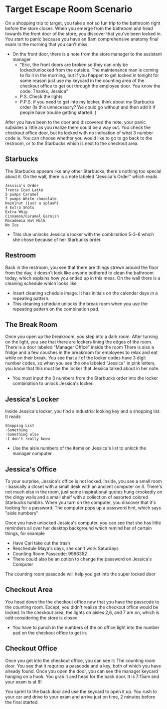 # Target Escape Room Scenario
On a shopping trip to target, you take a not so fun trip to the bathroom right before the store closes. When you emerge from the bathroom and head towards the front door of the store, you discover that you've been locked in. You start to panic because you have an 8am comprehensive anatomy final exam in the morning that you can't miss. 
* On the front door, there is a note from the store manager to the assistant manager 
    * "Eric, the front doors are broken so they can only be locked/unlocked from the outside. The maintenance man is coming to fix it in the morning, but if you happen to get locked in tonight for some reason just use my keycard in the counting area of the checkout office to get out through the employee door. You know the code. Thanks, Jessica"
    * P.S. Check the lights
    * P.P.S. if you need to get into my locker, think about my Starbucks order (Is this unnecessary? We could go without and then add it if people have trouble getting started. )

After you have been to the door and discovered the note, your panic subsides a little as you realize there could be a way out. You check the checkout office door, but its locked with no indication of what 3 number code is. You can choose whether you would like to go to go back to the restroom, or to the Starbucks which is next to the checkout area.

## Starbucks
The Starbucks appears like any other Starbucks, there's nothing too special about it. On the wall, there is a note labeled "Jessica's Order" which reads
```
Jessica's Order
Trenta Iced Latte
5 pumps Caramel
7 pumps White chocolate
Hazelnut (just a splash)
4 Extra Shots
Extra Whip
Cinnamon/Caramel Garnish
Macademia Nut Milk
No Ice
```
* This clue unlocks Jessica's locker with the combination 5-3-6 which she chose because of her Starbucks order. 

## Restroom
Back in the restroom, you see that there are things strewn around the floor from the day, it doesn't look like anyone bothered to clean the bathroom today, which explains how you ended up in this mess. On the wall there is a cleaning schedule which looks like
* Insert cleaning schedule image. It has initials on the calendar days in a repeating pattern. 
* This cleaning schedule unlocks the break room when you use the repeating pattern on the combination pad. 

## The Break Room
Once you open up the breakroom, you step into a dark room. After turning on the light, you see that there are lockers lining the edges of the room. There is a door labeled "Manager Office" inside the room There is also a fridge and a few couches in the breakroom for employees to relax and eat while on their break. You see that all of the locker codes have 3 digit number codes, so when you see the one labeled "Jessica" in pink letters, you know that this must be the locker that Jessica talked about in her note.
* You must input the 3 numbers from the Starbucks order into the locker combination to unlock Jessica's locker. 

## Jessica's Locker
Inside Jessica's locker, you find a industrial looking key and a shopping list. It reads
```
Shopping List
-Something
-Something else
-I don't really know
```
* Use the aisle numbers of the items on Jessica's list to unlock the manager computer

## Jessica's Office
To your surprise, Jessica's office is not locked. Inside, you see a small room - basically a closet with a small desk with an ancient computer on it. There's not much else in the room, just some inspirational quotes hung crookedly on the dingy walls and a small shelf with a collection of assorted colored Starbucks tumblrs. When you turn on the computer, you discover that it's looking for a password. The computer pops up a password hint, which says "aisle numbers"

Once you have unlocked Jessica's computer, you can see that she has little reminders all over her desktop background which remind her of certain things, for example
* Have Carl take out the trash
* Reschedule Maya's days, she can't work Saturdays
* Counting Room Passcode: 9996352
* There could also be an option to change the password on Jessica's Computer

The counting room passcode will help you get into the super locked door

## Checkout Area
You head down the the checkout office now that you have the passcode to the counting room. Except, you didn't realize the checkout office would be locked. In the checkout area, the lights on aisles 2,6, and 7 are on, which is odd considering the store is closed

* You have to punch in the numbers of the on office light into the number pad on the checkout office to get in. 

## Checkout Office
Once you get into the checkout office, you can see it: The counting room door. You see that it requries a passcode and a key, both of which you have already found. Once you open the door, you can see the manager keycard hanging on a hook. You grab it and head for the back door. It is 7:15am and your exam is at 8!

You sprint to the back door and use the keycard to open it up. You rush to your car and drive to your exam and arrive just on time, 2 minutes before the final started. 